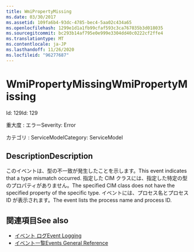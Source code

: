 ```yaml
---
title: WmiPropertyMissing
ms.date: 03/30/2017
ms.assetid: 109fa6b4-93dc-4785-bec4-5aa02c434a65
ms.openlocfilehash: 1299e1d1a1fb99cfaf593c3ca767035b3d018035
ms.sourcegitcommit: bc293b14af795e0e999e3304dd40c0222cf2ffe4
ms.translationtype: MT
ms.contentlocale: ja-JP
ms.lasthandoff: 11/26/2020
ms.locfileid: "96277687"
---
```

# <a name="wmipropertymissing"></a><span data-ttu-id="19842-102">WmiPropertyMissing</span><span class="sxs-lookup"><span data-stu-id="19842-102">WmiPropertyMissing</span></span>

<span data-ttu-id="19842-103">Id: 129</span><span class="sxs-lookup"><span data-stu-id="19842-103">Id: 129</span></span>  
  
 <span data-ttu-id="19842-104">重大度 : エラー</span><span class="sxs-lookup"><span data-stu-id="19842-104">Severity: Error</span></span>  
  
 <span data-ttu-id="19842-105">カテゴリ : ServiceModel</span><span class="sxs-lookup"><span data-stu-id="19842-105">Category: ServiceModel</span></span>  
  
## <a name="description"></a><span data-ttu-id="19842-106">Description</span><span class="sxs-lookup"><span data-stu-id="19842-106">Description</span></span>  

 <span data-ttu-id="19842-107">このイベントは、型の不一致が発生したことを示します。</span><span class="sxs-lookup"><span data-stu-id="19842-107">This event indicates that a type mismatch occurred.</span></span> <span data-ttu-id="19842-108">指定した CIM クラスには、指定した特定の型のプロパティがありません。</span><span class="sxs-lookup"><span data-stu-id="19842-108">The specified CIM class does not have the specified property of the specific type.</span></span> <span data-ttu-id="19842-109">イベントには、プロセス名とプロセス ID が表示されます。</span><span class="sxs-lookup"><span data-stu-id="19842-109">The event lists the process name and process ID.</span></span>  
  
## <a name="see-also"></a><span data-ttu-id="19842-110">関連項目</span><span class="sxs-lookup"><span data-stu-id="19842-110">See also</span></span>

- [<span data-ttu-id="19842-111">イベント ログ</span><span class="sxs-lookup"><span data-stu-id="19842-111">Event Logging</span></span>](index.md)
- [<span data-ttu-id="19842-112">イベント一覧</span><span class="sxs-lookup"><span data-stu-id="19842-112">Events General Reference</span></span>](events-general-reference.md)
